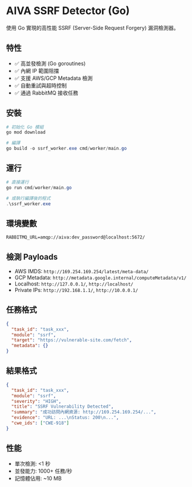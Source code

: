 # AIVA SSRF Detector (Go)

使用 Go 實現的高性能 SSRF (Server-Side Request Forgery) 漏洞檢測器。

## 特性

- ✅ 高並發檢測 (Go goroutines)
- ✅ 內網 IP 範圍阻擋
- ✅ 支援 AWS/GCP Metadata 檢測
- ✅ 自動重試與超時控制
- ✅ 通過 RabbitMQ 接收任務

## 安裝

```powershell
# 初始化 Go 模組
go mod download

# 編譯
go build -o ssrf_worker.exe cmd/worker/main.go
```

## 運行

```powershell
# 直接運行
go run cmd/worker/main.go

# 或執行編譯後的程式
.\ssrf_worker.exe
```

## 環境變數

```env
RABBITMQ_URL=amqp://aiva:dev_password@localhost:5672/
```

## 檢測 Payloads

- AWS IMDS: `http://169.254.169.254/latest/meta-data/`
- GCP Metadata: `http://metadata.google.internal/computeMetadata/v1/`
- Localhost: `http://127.0.0.1/`, `http://localhost/`
- Private IPs: `http://192.168.1.1/`, `http://10.0.0.1/`

## 任務格式

```json
{
  "task_id": "task_xxx",
  "module": "ssrf",
  "target": "https://vulnerable-site.com/fetch",
  "metadata": {}
}
```

## 結果格式

```json
{
  "task_id": "task_xxx",
  "module": "ssrf",
  "severity": "HIGH",
  "title": "SSRF Vulnerability Detected",
  "summary": "成功訪問內網資源: http://169.254.169.254/...",
  "evidence": "URL: ...\nStatus: 200\n...",
  "cwe_ids": ["CWE-918"]
}
```

## 性能

- 單次檢測: <1 秒
- 並發能力: 1000+ 任務/秒
- 記憶體佔用: ~10 MB
